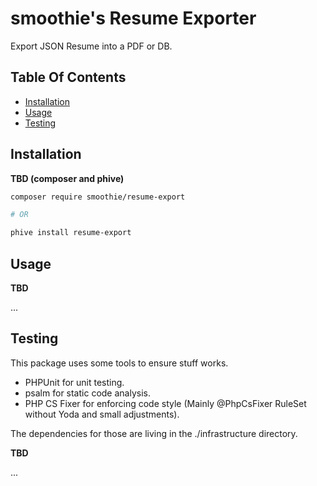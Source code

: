 # smoothie's Resume Exporter

Export JSON Resume into a PDF or DB.

## Table Of Contents

* [Installation](#installation)
* [Usage](#usage)
* [Testing](#testing)

## Installation

**TBD (composer and phive)**

```BASH
composer require smoothie/resume-export

# OR

phive install resume-export

```

## Usage

**TBD**

...

## Testing

This package uses some tools to ensure stuff works.

- PHPUnit for unit testing.
- psalm for static code analysis.
- PHP CS Fixer for enforcing code style (Mainly @PhpCsFixer RuleSet without Yoda and small adjustments).

The dependencies for those are living in the ./infrastructure directory.

**TBD**

...
